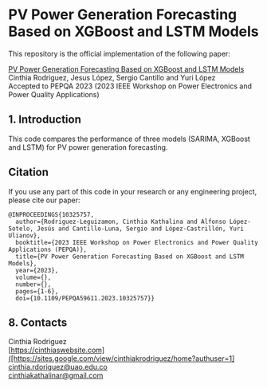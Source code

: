 # PV Power Generation Forecasting Based on XGBoost and LSTM Models
This repository is the official implementation of the following paper:

[PV Power Generation Forecasting Based on XGBoost and LSTM Models]([https://ieeexplore.ieee.org/document/10325757]) \
Cinthia Rodriguez, Jesus López, Sergio Cantillo and Yuri López \
Accepted to PEPQA 2023 (2023 IEEE Workshop on Power Electronics and Power Quality Applications) 


## 1. Introduction

This code compares the performance of three models (SARIMA, XGBoost and LSTM) for PV power generation forecasting.




## Citation
If you use any part of this code in your research or any engineering project, please cite our paper:

```
@INPROCEEDINGS{10325757,
  author={Rodriguez-Leguizamon, Cinthia Kathalina and Alfonso López-Sotelo, Jesús and Cantillo-Luna, Sergio and López-Castrillón, Yuri Ulianov},
  booktitle={2023 IEEE Workshop on Power Electronics and Power Quality Applications (PEPQA)}, 
  title={PV Power Generation Forecasting Based on XGBoost and LSTM Models}, 
  year={2023},
  volume={},
  number={},
  pages={1-6},
  doi={10.1109/PEPQA59611.2023.10325757}}

```


## 8. Contacts

Cinthia Rodriguez \
[https://cinthiaswebsite.com]([https://sites.google.com/view/cinthiakrodriguez/home?authuser=1] \
cinthia.rdoriguez@uao.edu.co \
cinthiakathalinar@gmail.com
